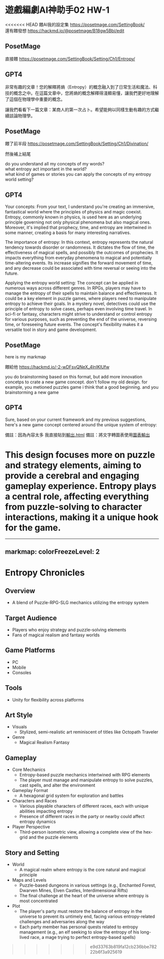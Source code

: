 # 遊戲編劇AI神助手02 HW-1

<<<<<<< HEAD
餵AI我的設定集 https://posetmage.com/SettingBook/  
還有餵發想 https://hackmd.io/@posetmage/B18gw5Bbi/edit  

## PosetMage
直接餵 https://posetmage.com/SettingBook/Setting/Ch1/Entropy/

## GPT4

非常有趣的文章！您的解釋將熵（Entropy）的概念融入到了日常生活和魔法、科技的概念之中。在這篇文章中，您將熵的概念解釋得淺顯易懂，讓我們更好地理解了這個在物理學中重要的概念。

讓我們看看下一篇文章：某商人的第一次占卜。希望能夠以同樣生動有趣的方式繼續談論物理學。

## PosetMage
餵了前半段 https://posetmage.com/SettingBook/Setting/Ch1/Divination/

然後補上結尾

do you understand all my concepts of my words?  
what entropy act important in the world?  
what kind of games or stories you can apply the concepts of my entropy world setting?  

## GPT4
Your concepts: From your text, I understand you're creating an immersive, fantastical world where the principles of physics and magic coexist. Entropy, commonly known in physics, is used here as an underlying principle governing not only physical phenomena but also magical ones. Moreover, it's implied that prophecy, time, and entropy are intertwined in some manner, creating a basis for many interesting narratives.

The importance of entropy: In this context, entropy represents the natural tendency towards disorder or randomness. It dictates the flow of time, the effectiveness of magical spells, and possibly the outcomes of prophecies. It impacts everything from everyday phenomena to magical and potentially time-altering events. Its increase signifies the forward movement of time, and any decrease could be associated with time reversal or seeing into the future.

Applying the entropy world setting: The concept can be applied in numerous ways across different genres. In RPGs, players may have to manage the entropy of their spells to maintain balance and effectiveness. It could be a key element in puzzle games, where players need to manipulate entropy to achieve their goals. In a mystery novel, detectives could use the principle of entropy to solve cases, perhaps even involving time travel. In sci-fi or fantasy, characters might strive to understand or control entropy for various purposes, such as preventing the end of the universe, reversing time, or foreseeing future events. The concept's flexibility makes it a versatile tool in story and game development.

## PosetMage
here is my markmap

餵給他 https://hackmd.io/-2-wDFsvQNeX_4lnIKlUfw

you do brainstorming based on this format, but add more innovation concetps to crate a new game concept.
don't follow my old design. for example, you metioned puzzles game i think that a good beginning. and you brainstorming a new game

## GPT4

Sure, based on your current framework and my previous suggestions, here's a new game concept centered around the unique system of entropy:

備註：因為內容太多 我直接貼到[輸出.html](./output.html)
備註：將文字轉圖表使用[圖表輸出](./Task02.md)

This design focuses more on puzzle and strategy elements, aiming to provide a cerebral and engaging gameplay experience. Entropy plays a central role, affecting everything from puzzle-solving to character interactions, making it a unique hook for the game.
=======
---
markmap:
  colorFreezeLevel: 2
---


# Entropy Chronicles

## Overview
- A blend of Puzzle-RPG-SLG mechanics utilizing the entropy system

## Target Audience
- Players who enjoy strategy and puzzle-solving elements
- Fans of magical realism and fantasy worlds

## Game Platforms
- PC
- Mobile
- Consoles

## Tools
- Unity for flexibility across platforms

## Art Style
- Visuals
  - Stylized, semi-realistic art reminiscent of titles like Octopath Traveler
- Genre
  - Magical Realism Fantasy

## Gameplay
- Core Mechanics
  - Entropy-based puzzle mechanics intertwined with RPG elements
  - The player must manage and manipulate entropy to solve puzzles, cast spells, and alter the environment
- Gameplay Format
  - A hexagonal grid system for exploration and battles
- Characters and Races
  - Various playable characters of different races, each with unique abilities impacting entropy
  - Presence of different races in the party or nearby could affect entropy dynamics
- Player Perspective
  - Third-person isometric view, allowing a complete view of the hex-grid and the puzzle elements

## Story and Setting
- World
  - A magical realm where entropy is the core natural and magical principle
- Maps and Levels
  - Puzzle-based dungeons in various settings (e.g., Enchanted Forest, Dwarven Mines, Elven Castles, Interdimensional Rifts)
  - The final challenge at the heart of the universe where entropy is most concentrated
- Plot
  - The player's party must restore the balance of entropy in the universe to prevent its untimely end, facing various entropy-related challenges and adversaries along the way
  - Each party member has personal quests related to entropy management (e.g., an elf seeking to slow the entropy of his long-lived race, a mage trying to perfect entropy-based spells)


>>>>>>> e9d33763b819fa12cb236bbe78222b6f3a925619
